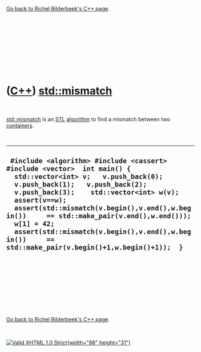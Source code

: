 

[Go back to Richel Bilderbeek's C++ page](Cpp.htm).

 

 

 

 

 

([C++](Cpp.htm)) [std::mismatch](CppMismatch.htm)
=================================================

 

[std::mismatch](CppMismatch.htm) is an [STL](CppStl.htm)
[algorithm](CppAlgorithm.htm) to find a mismatch between two
[containers](CppContainer.htm).

 

  ------------------------------------------------------------------------------------------------------------------------------------------------------------------------------------------------------------------------------------------------------------------------------------------------------------------------------------------------------------------------------------------------------------------------------------------
  ` #include <algorithm> #include <cassert> #include <vector>  int main() {   std::vector<int> v;   v.push_back(0);   v.push_back(1);   v.push_back(2);   v.push_back(3);    std::vector<int> w(v);    assert(v==w);    assert(std::mismatch(v.begin(),v.end(),w.begin())     == std::make_pair(v.end(),w.end()));    w[1] = 42;    assert(std::mismatch(v.begin(),v.end(),w.begin())     == std::make_pair(v.begin()+1,w.begin()+1));  }`
  ------------------------------------------------------------------------------------------------------------------------------------------------------------------------------------------------------------------------------------------------------------------------------------------------------------------------------------------------------------------------------------------------------------------------------------------

 

 

 

 

 

[Go back to Richel Bilderbeek's C++ page](Cpp.htm).



 

[![Valid XHTML 1.0 Strict](valid-xhtml10.png){width="88"
height="31"}](http://validator.w3.org/check?uri=referer)
